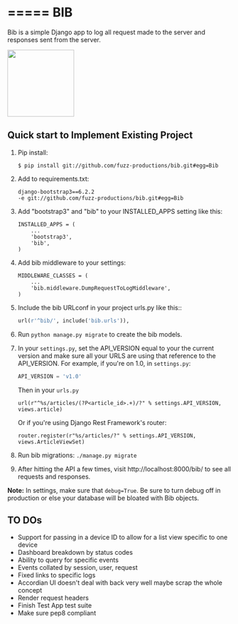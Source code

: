=====
BIB
=====


Bib is a simple Django app to log all request made to the server and responses sent from the server.

<img src="https://raw.githubusercontent.com/fuzz-productions/bib/master/bib/static/img/fuzzbib.png" width=150px/>

Quick start to Implement Existing Project
-----------

1. Pip install:

   ```
   $ pip install git://github.com/fuzz-productions/bib.git#egg=Bib
   ```

2. Add to requirements.txt:

    ```
    django-bootstrap3==6.2.2
    -e git://github.com/fuzz-productions/bib.git#egg=Bib
    ```

3. Add "bootstrap3" and "bib" to your INSTALLED_APPS setting like this:

    ```
    INSTALLED_APPS = (
        ...
        'bootstrap3',
        'bib',
    )
    ```

4. Add bib middleware to your settings:

    ```
    MIDDLEWARE_CLASSES = (
        ...
        'bib.middleware.DumpRequestToLogMiddleware',
    )
    ```


5. Include the bib URLconf in your project urls.py like this::

    ```python
    url(r'^bib/', include('bib.urls')),
    ```

6. Run `python manage.py migrate` to create the bib models.

7. In your `settings.py`, set the API_VERSION equal to your the current version and make sure all your URLS are using that reference to the API_VERSION. For example, if you're on 1.0, in `settings.py`:

    ```python
    API_VERSION = 'v1.0'
    ```

   Then in your `urls.py`

   ```
   url(r"^%s/articles/(?P<article_id>.+)/?" % settings.API_VERSION, views.article)
   ```

   Or if you're using Django Rest Framework's router:

   ```
   router.register(r"%s/articles/?" % settings.API_VERSION, views.ArticleViewSet)
   ```

8. Run bib migrations: `./manage.py migrate`

9. After hitting the API a few times, visit http://localhost:8000/bib/ to see all requests and responses.

**Note:** In settings, make sure that `debug=True`. Be sure to turn debug off in production or else your database will be bloated with Bib objects.

TO DOs
-----------

* Support for passing in a device ID to allow for a list view specific to one device
* Dashboard breakdown by status codes 
* Ability to query for specific events
* Events collated by session, user, request
* Fixed links to specific logs 
* Accordian UI doesn't deal with back very well maybe scrap the whole concept
* Render request headers
* Finish Test App test suite
* Make sure pep8 compliant
